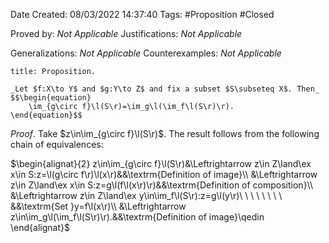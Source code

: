 <div class="topSpace"></div>

Date Created: 08/03/2022 14:37:40
Tags: #Proposition #Closed 

Proved by: _Not Applicable_
Justifications: _Not Applicable_

Generalizations: _Not Applicable_
Counterexamples: _Not Applicable_

``` ad-Proposition
title: Proposition.

_Let $f:X\to Y$ and $g:Y\to Z$ and fix a subset $S\subseteq X$. Then_
$$\begin{equation}
    \im_{g\circ f}\l(S\r)=\im_g\l(\im_f\l(S\r)\r).
\end{equation}$$

```

_Proof_. Take $z\in\im_{g\circ f}\l(S\r)$. The result follows from the following chain of equivalences:

$\begin{alignat}{2}
    z\in\im_{g\circ f}\l(S\r)&\Leftrightarrow z\in Z\land\ex x\in S:z=\l(g\circ f\r)\l(x\r)&&\textrm{Definition of image}\\
    &\Leftrightarrow z\in Z\land\ex x\in S:z=g\l(f\l(x\r)\r)&&\textrm{Definition of composition}\\
    &\Leftrightarrow z\in Z\land\ex y\in\im_f\l(S\r):z=g\l(y\r)\ \ \ \ \ \ \ \ &&\textrm{Set }y=f\l(x\r)\\
    &\Leftrightarrow z\in\im_g\l(\im_f\l(S\r)\r).&&\textrm{Definition of image}\qedin
\end{alignat}$
